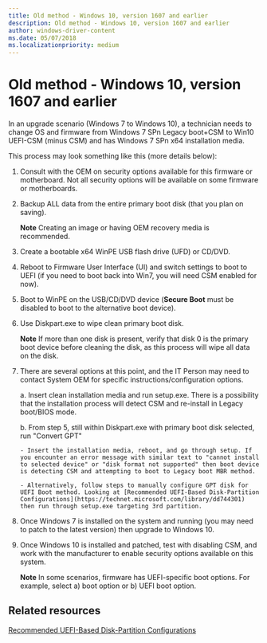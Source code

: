 ```yaml
---
title: Old method - Windows 10, version 1607 and earlier
description: Old method - Windows 10, version 1607 and earlier
author: windows-driver-content
ms.date: 05/07/2018
ms.localizationpriority: medium
---
```




# Old method - Windows 10, version 1607 and earlier


In an upgrade scenario (Windows 7 to Windows 10), a technician needs to change OS and firmware from Windows 7 SPn Legacy boot+CSM to Win10 UEFI-CSM (minus CSM) and has Windows 7 SPn x64 installation media.

This process may look something like this (more details below):

1.  Consult with the OEM on security options available for this firmware or motherboard. Not all security options will be available on some firmware or motherboards.

2.  Backup ALL data from the entire primary boot disk (that you plan on saving).

    **Note** Creating an image or having OEM recovery media is recommended.

3.  Create a bootable x64 WinPE USB flash drive (UFD) or CD/DVD.

4.  Reboot to Firmware User Interface (UI) and switch settings to boot to UEFI (if you need to boot back into Win7, you will need CSM enabled for now).

5.  Boot to WinPE on the USB/CD/DVD device (**Secure Boot** must be disabled to boot to the alternative boot device).

6.  Use Diskpart.exe to wipe clean primary boot disk.

    **Note** If more than one disk is present, verify that disk 0 is the primary boot device before cleaning the disk, as this process will wipe all data on the disk.

7.  There are several options at this point, and the IT Person may need to contact System OEM for specific instructions/configuration options.

    a.  Insert clean installation media and run setup.exe. There is a possibility that the installation process will detect CSM and re-install in Legacy boot/BIOS mode.

    b.  From step 5, still within Diskpart.exe with primary boot disk selected, run "Convert GPT"

        - Insert the installation media, reboot, and go through setup. If you encounter an error message with similar text to "cannot install to selected device" or "disk format not supported" then boot device is detecting CSM and attempting to boot to Legacy boot MBR method.

        - Alternatively, follow steps to manually configure GPT disk for UEFI Boot method. Looking at [Recommended UEFI-Based Disk-Partition Configurations](https://technet.microsoft.com/library/dd744301) then run through setup.exe targeting 3rd partition.

8.  Once Windows 7 is installed on the system and running (you may need to patch to the latest version) then upgrade to Windows 10.

9.  Once Windows 10 is installed and patched, test with disabling CSM, and work with the manufacturer to enable security options available on this system.

    **Note** In some scenarios, firmware has UEFI-specific boot options. For example, select a) boot option or b) UEFI boot option.

## Related resources

[Recommended UEFI-Based Disk-Partition Configurations](https://technet.microsoft.com/library/dd744301)



